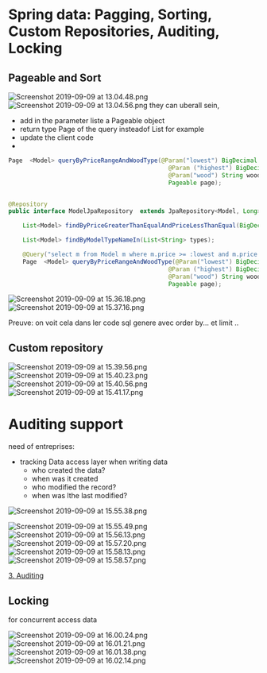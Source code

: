 # Spring data: Pagging, Sorting, Custom Repositories, Auditing, Locking


## Pageable and Sort


![Screenshot 2019-09-09 at 13.04.48.png](:storage/339596a4-5b74-4046-9520-4077932d34dc/8a224c29.png)
![Screenshot 2019-09-09 at 13.04.56.png](:storage/339596a4-5b74-4046-9520-4077932d34dc/7ec5be63.png)
they can uberall sein,

- add in the parameter liste a Pageable object
- return type Page of the query insteadof List for example
- update the client code 
-  
```java
Page  <Model> queryByPriceRangeAndWoodType(@Param("lowest") BigDecimal low,
                                             @Param ("highest") BigDecimal high,
                                             @Param("wood") String wood,
                                             Pageable page);
```

```java

@Repository
public interface ModelJpaRepository  extends JpaRepository<Model, Long> {

    List<Model> findByPriceGreaterThanEqualAndPriceLessThanEqual(BigDecimal low,BigDecimal high);

    List<Model> findByModelTypeNameIn(List<String> types);

    @Query("select m from Model m where m.price >= :lowest and m.price <= :highest and m.woodType like :wood")
    Page  <Model> queryByPriceRangeAndWoodType(@Param("lowest") BigDecimal low,
                                             @Param ("highest") BigDecimal high,
                                             @Param("wood") String wood,
                                             Pageable page);

```
![Screenshot 2019-09-09 at 15.36.18.png](:storage/339596a4-5b74-4046-9520-4077932d34dc/4a866221.png)
![Screenshot 2019-09-09 at 15.37.16.png](:storage/339596a4-5b74-4046-9520-4077932d34dc/1319e791.png)

Preuve: on voit cela dans ler code sql genere avec order by... et limit  ..


## Custom repository

![Screenshot 2019-09-09 at 15.39.56.png](:storage/339596a4-5b74-4046-9520-4077932d34dc/e076230b.png)
![Screenshot 2019-09-09 at 15.40.23.png](:storage/339596a4-5b74-4046-9520-4077932d34dc/92e1e7ae.png)
![Screenshot 2019-09-09 at 15.40.56.png](:storage/339596a4-5b74-4046-9520-4077932d34dc/98f34618.png)
![Screenshot 2019-09-09 at 15.41.17.png](:storage/339596a4-5b74-4046-9520-4077932d34dc/0543d790.png)

# Auditing support

need of entreprises: 
- tracking Data access layer  when writing data
  - who created the data?
  - when was it created
  -  who modified the record?
  -  when was lthe last modified? 



![Screenshot 2019-09-09 at 15.55.38.png](:storage/339596a4-5b74-4046-9520-4077932d34dc/d135c997.png)

![Screenshot 2019-09-09 at 15.55.49.png](:storage/339596a4-5b74-4046-9520-4077932d34dc/2a90353c.png)
![Screenshot 2019-09-09 at 15.56.13.png](:storage/339596a4-5b74-4046-9520-4077932d34dc/1e6607d1.png)
![Screenshot 2019-09-09 at 15.57.20.png](:storage/339596a4-5b74-4046-9520-4077932d34dc/72d3e2e8.png)
![Screenshot 2019-09-09 at 15.58.13.png](:storage/339596a4-5b74-4046-9520-4077932d34dc/53d9f692.png)
![Screenshot 2019-09-09 at 15.58.57.png](:storage/339596a4-5b74-4046-9520-4077932d34dc/1d994632.png)


[3. Auditing](https://docs.spring.io/spring-data/jpa/docs/1.7.0.DATAJPA-580-SNAPSHOT/reference/html/auditing.html)

## Locking

for concurrent access data


![Screenshot 2019-09-09 at 16.00.24.png](:storage/339596a4-5b74-4046-9520-4077932d34dc/7f3b0ae6.png)
![Screenshot 2019-09-09 at 16.01.21.png](:storage/339596a4-5b74-4046-9520-4077932d34dc/89255055.png)
![Screenshot 2019-09-09 at 16.01.38.png](:storage/339596a4-5b74-4046-9520-4077932d34dc/6fd4dd9a.png)
![Screenshot 2019-09-09 at 16.02.14.png](:storage/339596a4-5b74-4046-9520-4077932d34dc/e555afb9.png)






